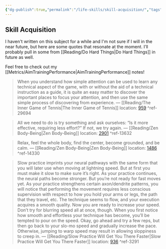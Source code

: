 ```yaml
---
{"dg-publish":true,"permalink":"/life-skills/skill-acquisition/","tags":"gardenEntry","dgHomeLink":true,"dgPassFrontmatter":false}
---
```



## Skill Acquisition

I haven't written on this subject for a while and I'm not sure if I will in the near future, but here are some quotes that resonate at the moment. I’ll probably pull in some from [[Reading/Do Hard Things|Do Hard Things]] in future as well.

Feel free to check out my [[Metrics/AimTrainingPerformance|AimTrainingPerformance]] notes!

>When you understand how simple attention can be used to learn any technical aspect of the game, with or without the aid of a technical instruction as a guide, it is quite an easy matter to discover the important places to focus your attention, and then use the same simple process of discovering from experience. — [[Reading/The Inner Game of Tennis|The Inner Game of Tennis]] location: [959](kindle://book?action=open&asin=B00Q5PFGK8&location=959) ^ref-29694

>All we need to do is try something and ask ourselves: “Is it more effective, requiring less effort?” If not, we try again. — [[Reading/Zen Body-Being|Zen Body-Being]] location: [2901](kindle://book?action=open&asin=B004ZZOBVA&location=2901) ^ref-13632

>Relax, feel the whole body, find the center, become grounded, and be calm. — [[Reading/Zen Body-Being|Zen Body-Being]] location: [1486](kindle://book?action=open&asin=B004ZZOBVA&location=1486) ^ref-14330

>Slow practice imprints your neural pathways with the same form that you will later use when moving at lightning speed. But at first you must make it slow to make sure it’s right. As your practice continues, the neural paths become stronger. But you’re not ready for fast moves yet. As your practice strengthens certain axon/dendrite patterns, you will notice that performing the movement requires less conscious supervision with respect to how you hold your arms or legs, the path that they travel, etc. The technique seems to flow, and your execution acquires a smooth quality. Now you are ready to increase your speed. Don’t try for blurring speed all at once, though. When you first notice how smooth and effortless your technique has become, you’ll be tempted to pour on the speed. Okay, go ahead and try a few reps, but then go back to your slo-mo speed and gradually increase the pace. Otherwise, jumping to warp speed may result in allowing sloppiness to creep in. — [[Reading/Slow Practice Will Get You There Faster|Slow Practice Will Get You There Faster]] location: [936](kindle://book?action=open&asin=B07Q1651LT&location=936) ^ref-3291

